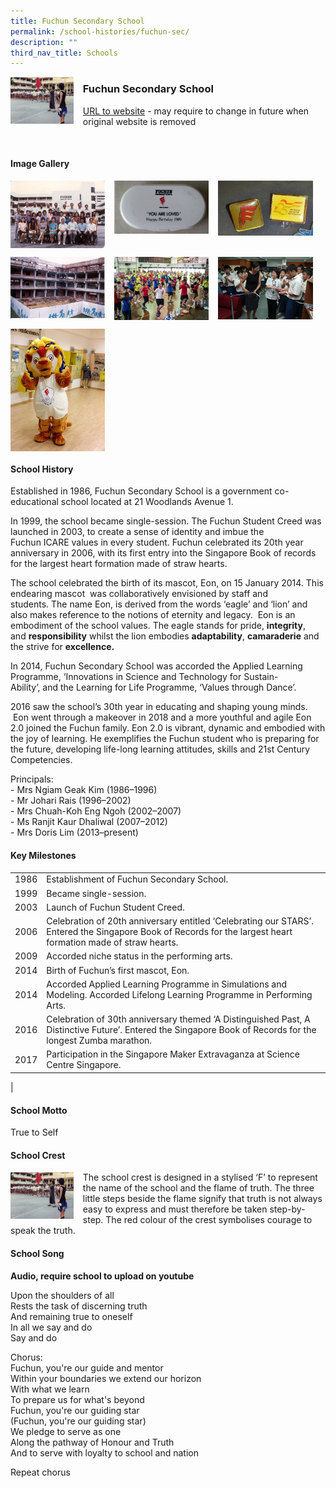 ```yaml
---
title: Fuchun Secondary School
permalink: /school-histories/fuchun-sec/
description: ""
third_nav_title: Schools
---
```

<img src="/images/fuchunsec1.jpg" style="width:20%;margin-right:15px;" align = "left">

### **Fuchun Secondary School**
[URL to website](https://fuchunsec.moe.edu.sg/) - may require to change in future when original website is removed

<br clear="left">

#### **Image Gallery**

<p><a href="https://staging.d1yxymztqoj7qn.amplifyapp.com/images/ahmadibrahimpri2.jpg">  
<img src="/images/fuchunsec2.jpg" style="width:30%;margin-right:15px;" align = "left">
</a></p>

<p><a href="https://staging.d1yxymztqoj7qn.amplifyapp.com/images/ahmadibrahimpri3.jpg">  
<img src="/images/fuchunsec3.jpg" style="width:30%;margin-right:15px;" align = "left">
</a></p>

<p><a href="https://staging.d1yxymztqoj7qn.amplifyapp.com/images/ahmadibrahimpri4.jpg">  
<img src="/images/fuchunsec4.jpg" style="width:30%;margin-right:15px;" align = "left">
</a></p>

<br clear="left">

<p><a href="https://staging.d1yxymztqoj7qn.amplifyapp.com/images/ahmadibrahimpri2.jpg">  
<img src="/images/fuchunsec5.jpg" style="width:30%;margin-right:15px;" align = "left">
</a></p>

<p><a href="https://staging.d1yxymztqoj7qn.amplifyapp.com/images/ahmadibrahimpri3.jpg">  
<img src="/images/fuchunsec6.jpg" style="width:30%;margin-right:15px;" align = "left">
</a></p>

<p><a href="https://staging.d1yxymztqoj7qn.amplifyapp.com/images/ahmadibrahimpri4.jpg">  
<img src="/images/fuchunsec7.jpg" style="width:30%;margin-right:15px;" align = "left">
</a></p>

<br clear="left">

<p><a href="https://staging.d1yxymztqoj7qn.amplifyapp.com/images/ahmadibrahimpri4.jpg">  
<img src="/images/fuchunsec8.jpg" style="width:30%;margin-right:15px;" align = "left">
</a></p>

<br clear="left">

#### **School History**
Established in 1986, Fuchun Secondary School is a government co-educational school located at 21 Woodlands Avenue 1.  
  
In 1999, the school became single-session. The Fuchun Student Creed was launched in 2003, to create a sense of identity and imbue the Fuchun ICARE values in every student. Fuchun celebrated its 20th year anniversary in 2006, with its first entry into the Singapore Book of records for the largest heart formation made of straw hearts.

The school celebrated the birth of its mascot, Eon, on 15 January 2014. This endearing mascot  was collaboratively envisioned by staff and students. The name Eon, is derived from the words ‘eagle’ and ‘lion’ and also makes reference to the notions of eternity and legacy.  Eon is an embodiment of the school values. The eagle stands for pride, **integrity**, and **responsibility** whilst the lion embodies **adaptability**, **camaraderie** and the strive for **excellence.**

In 2014, Fuchun Secondary School was accorded the Applied Learning Programme, ‘Innovations in Science and Technology for Sustain-Ability’, and the Learning for Life Programme, ‘Values through Dance’.

2016 saw the school’s 30th year in educating and shaping young minds.  Eon went through a makeover in 2018 and a more youthful and agile Eon 2.0 joined the Fuchun family. Eon 2.0 is vibrant, dynamic and embodied with the joy of learning. He exemplifies the Fuchun student who is preparing for the future, developing life-long learning attitudes, skills and 21st Century Competencies.

Principals:<br>
\- Mrs Ngiam Geak Kim (1986–1996)<br>
\- Mr Johari Rais (1996–2002)<br>
\- Mrs Chuah-Koh Eng Ngoh (2002–2007)<br>
\- Ms Ranjit Kaur Dhaliwal (2007–2012)<br>
\- Mrs Doris Lim (2013–present)

#### **Key Milestones**

|  |  |
|:---:|---|
| 1986 | Establishment of Fuchun Secondary School. |
| 1999 | Became single-session. |
| 2003 | Launch of Fuchun Student Creed. |
| 2006 | Celebration of 20th anniversary entitled ‘Celebrating our STARS’. Entered the Singapore Book of Records for the largest heart formation made of straw hearts. |
| 2009 | Accorded niche status in the performing arts. |
| 2014 | Birth of Fuchun’s first mascot, Eon. |
| 2014 | Accorded Applied Learning Programme in Simulations and Modeling. Accorded Lifelong Learning Programme in Performing Arts. |
| 2016 | Celebration of 30th anniversary themed ‘A Distinguished Past, A Distinctive Future’. Entered the Singapore Book of Records for the longest Zumba marathon. |
| 2017 | Participation in the Singapore Maker Extravaganza at Science Centre Singapore. |
|

#### **School Motto**
True to Self

#### **School Crest**
<img src="/images/fuchunsec1.jpg" style="width:20%;margin-right:15px;" align = "left">

The school crest is designed in a stylised ‘F’ to represent the name of the school and the flame of truth. The three little steps beside the flame signify that truth is not always easy to express and must therefore be taken step-by-step. The red colour of the crest symbolises courage to speak the truth.

#### **School Song**
**Audio, require school to upload on youtube**

Upon the shoulders of all<br>
Rests the task of discerning truth<br>
And remaining true to oneself<br>
In all we say and do<br>
Say and do

Chorus:<br>
Fuchun, you're our guide and mentor<br>
Within your boundaries we extend our horizon<br>
With what we learn<br>
To prepare us for what's beyond<br>
Fuchun, you're our guiding star<br>
(Fuchun, you're our guiding star)<br>
We pledge to serve as one<br>
Along the pathway of Honour and Truth<br>
And to serve with loyalty to school and nation

Repeat chorus